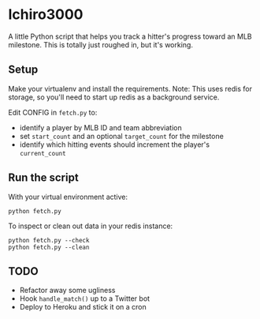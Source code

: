 # Ichiro3000

A little Python script that helps you track a hitter's progress toward an MLB milestone. This is totally just roughed in, but it's working.

## Setup
Make your virtualenv and install the requirements. Note: This uses redis for storage, so you'll need to start up redis as a background service.

Edit CONFIG in `fetch.py` to:
* identify a player by MLB ID and team abbreviation
* set `start_count` and an optional `target_count` for the milestone
* identify which hitting events should increment the player's `current_count`

## Run the script
With your virtual environment active:

    python fetch.py

To inspect or clean out data in your redis instance:

    python fetch.py --check
    python fetch.py --clean

## TODO
* Refactor away some ugliness
* Hook `handle_match()` up to a Twitter bot
* Deploy to Heroku and stick it on a cron
